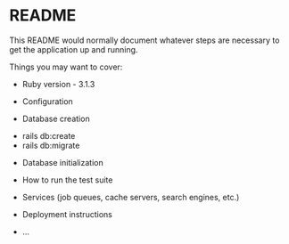 # README

This README would normally document whatever steps are necessary to get the
application up and running.

Things you may want to cover:

* Ruby version - 3.1.3

* Configuration

* Database creation

- rails db:create
- rails db:migrate

* Database initialization

* How to run the test suite

* Services (job queues, cache servers, search engines, etc.)

* Deployment instructions

* ...
